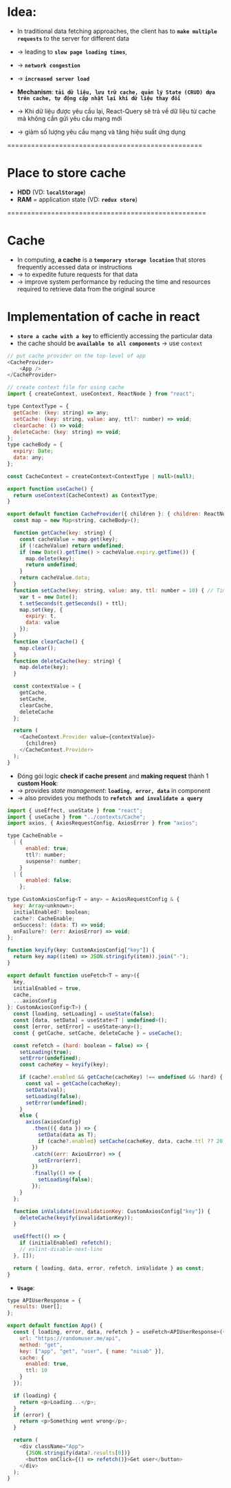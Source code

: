 # Idea:
* In traditional data fetching approaches, the client has to **`make multiple requests`** to the server for different data
* -> leading to **`slow page loading times`**, 
* -> **`network congestion`**
* -> **`increased server load`**

* **Mechanism**: **`tải dữ liệu, lưu trữ cache, quản lý State (CRUD) dựa trên cache, tự động cập nhật lại khi dữ liệu thay đổi`**
* -> Khi dữ liệu được yêu cầu lại, React-Query sẽ trả về dữ liệu từ cache mà không cần gửi yêu cầu mạng mới
* -> giảm số lượng yêu cầu mạng và tăng hiệu suất ứng dụng

=================================================
# Place to store cache
* **HDD** (VD: **`localStorage`**)
* **RAM** = application state (VD: **`redux store`**)

==================================================
# Cache
* In computing, **a cache** is a **`temporary storage location`** that stores frequently accessed data or instructions
* -> to expedite future requests for that data
* -> improve system performance by reducing the time and resources required to retrieve data from the original source

# Implementation of cache in react 
* **`store a cache with a key`** to efficiently accessing the particular data 
* the cache should be **`available to all components`** -> use `context`

```js
// put cache provider on the top-level of app
<CacheProvider>
    <App />
</CacheProvider>

// create context file for using cache
import { createContext, useContext, ReactNode } from "react";

type ContextType = {
  getCache: (key: string) => any;
  setCache: (key: string, value: any, ttl?: number) => void;
  clearCache: () => void;
  deleteCache: (key: string) => void;
};
type cacheBody = {
  expiry: Date;
  data: any;
};

const CacheContext = createContext<ContextType | null>(null);

export function useCache() {
  return useContext(CacheContext) as ContextType;
}

export default function CacheProvider({ children }: { children: ReactNode }) {
  const map = new Map<string, cacheBody>();

  function getCache(key: string) {
    const cacheValue = map.get(key);
    if (!cacheValue) return undefined;
    if (new Date().getTime() > cacheValue.expiry.getTime()) {
      map.delete(key);
      return undefined;
    }
    return cacheValue.data;
  }
  function setCache(key: string, value: any, ttl: number = 10) { // Time to Live
    var t = new Date();
    t.setSeconds(t.getSeconds() + ttl);
    map.set(key, {
      expiry: t,
      data: value
    });
  }
  function clearCache() {
    map.clear();
  }
  function deleteCache(key: string) {
    map.delete(key);
  }

  const contextValue = {
    getCache,
    setCache,
    clearCache,
    deleteCache
  };

  return (
    <CacheContext.Provider value={contextValue}>
      {children}
    </CacheContext.Provider>
  );
}
```

* Đóng gói logic **check if cache present** and **making request** thành 1 **custom Hook**:
* -> provides _state management_: **`loading, error, data`** in component
* -> also provides you methods to **`refetch and invalidate a query`**
```js
import { useEffect, useState } from "react";
import { useCache } from "../contexts/Cache";
import axios, { AxiosRequestConfig, AxiosError } from "axios";

type CacheEnable =
  | {
      enabled: true;
      ttl?: number;
      suspense?: number;
    }
  | {
      enabled: false;
    };

type CustomAxiosConfig<T = any> = AxiosRequestConfig & {
  key: Array<unknown>;
  initialEnabled?: boolean;
  cache?: CacheEnable;
  onSuccess?: (data: T) => void;
  onFailure?: (err: AxiosError) => void;
};

function keyify(key: CustomAxiosConfig["key"]) {
  return key.map((item) => JSON.stringify(item)).join("-");
}

export default function useFetch<T = any>({
  key,
  initialEnabled = true,
  cache,
  ...axiosConfig
}: CustomAxiosConfig<T>) {
  const [loading, setLoading] = useState(false);
  const [data, setData] = useState<T | undefined>();
  const [error, setError] = useState<any>();
  const { getCache, setCache, deleteCache } = useCache();

  const refetch = (hard: boolean = false) => {
    setLoading(true);
    setError(undefined);
    const cacheKey = keyify(key);

    if (cache?.enabled && getCache(cacheKey) !== undefined && !hard) {
      const val = getCache(cacheKey);
      setData(val);
      setLoading(false);
      setError(undefined);
    } 
    else {
      axios(axiosConfig)
        .then(({ data }) => {
          setData(data as T);
          if (cache?.enabled) setCache(cacheKey, data, cache.ttl ?? 20);
        })
        .catch((err: AxiosError) => {
          setError(err);
        })
        .finally(() => {
          setLoading(false);
        });
    }
  };

  function inValidate(invalidationKey: CustomAxiosConfig["key"]) {
    deleteCache(keyify(invalidationKey));
  }

  useEffect(() => {
    if (initialEnabled) refetch();
    // eslint-disable-next-line
  }, []);

  return { loading, data, error, refetch, inValidate } as const;
}

```

* **`Usage`**:
```js
type APIUserResponse = {
  results: User[];
};

export default function App() {
  const { loading, error, data, refetch } = useFetch<APIUserResponse>({
    url: "https://randomuser.me/api",
    method: "get",
    key: ["app", "get", "user", { name: "nisab" }],
    cache: {
      enabled: true,
      ttl: 10
    }
  });

  if (loading) {
    return <p>Loading...</p>;
  }
  if (error) {
    return <p>Something went wrong</p>;
  }

  return (
    <div className="App">
      {JSON.stringify(data?.results[0])}
      <button onClick={() => refetch()}>Get user</button>
    </div>
  );
}
```
